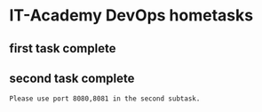 # IT-Academy DevOps hometasks
## first task complete
## second task complete
    Please use port 8080,8081 in the second subtask.
